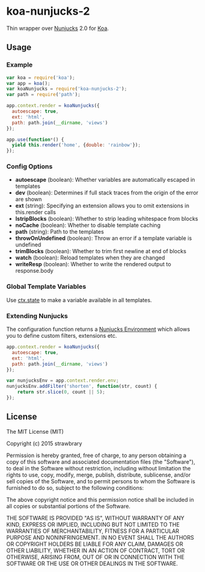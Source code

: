 # koa-nunjucks-2
Thin wrapper over [Nunjucks](http://mozilla.github.io/nunjucks/) 2.0 for [Koa](http://koajs.com/).

## Usage
### Example
```js
var koa = require('koa');
var app = koa();
var koaNunjucks = require('koa-nunjucks-2');
var path = require('path');

app.context.render = koaNunjucks({
  autoescape: true,
  ext: 'html',
  path: path.join(__dirname, 'views')
});

app.use(function*() {
  yield this.render('home', {double: 'rainbow'});
});
```

### Config Options
* **autoescape** (boolean): Whether variables are automatically escaped in templates
* **dev** (boolean): Determines if full stack traces from the origin of the error are shown
* **ext** (string): Specifying an extension allows you to omit extensions in this.render calls
* **lstripBlocks** (boolean): Whether to strip leading whitespace from blocks
* **noCache** (boolean): Whether to disable template caching
* **path** (string): Path to the templates
* **throwOnUndefined** (boolean): Throw an error if a template variable is undefined
* **trimBlocks** (boolean): Whether to trim first newline at end of blocks
* **watch** (boolean): Reload templates when they are changed
* **writeResp** (boolean): Whether to write the rendered output to response.body

### Global Template Variables
Use [ctx.state](https://github.com/koajs/koa/blob/master/docs/api/context.md#ctxstate) to make a variable available in all templates.

### Extending Nunjucks
The configuration function returns a [Nunjucks Environment](http://mozilla.github.io/nunjucks/api.html#environment) which allows you to define custom filters, extensions etc.

```js
app.context.render = koaNunjucks({
  autoescape: true,
  ext: 'html',
  path: path.join(__dirname, 'views')
});

var nunjucksEnv = app.context.render.env;
nunjucksEnv.addFilter('shorten', function(str, count) {
    return str.slice(0, count || 5);
});
```

## License
The MIT License (MIT)

Copyright (c) 2015 strawbrary

Permission is hereby granted, free of charge, to any person obtaining a copy
of this software and associated documentation files (the "Software"), to deal
in the Software without restriction, including without limitation the rights
to use, copy, modify, merge, publish, distribute, sublicense, and/or sell
copies of the Software, and to permit persons to whom the Software is
furnished to do so, subject to the following conditions:

The above copyright notice and this permission notice shall be included in all
copies or substantial portions of the Software.

THE SOFTWARE IS PROVIDED "AS IS", WITHOUT WARRANTY OF ANY KIND, EXPRESS OR
IMPLIED, INCLUDING BUT NOT LIMITED TO THE WARRANTIES OF MERCHANTABILITY,
FITNESS FOR A PARTICULAR PURPOSE AND NONINFRINGEMENT. IN NO EVENT SHALL THE
AUTHORS OR COPYRIGHT HOLDERS BE LIABLE FOR ANY CLAIM, DAMAGES OR OTHER
LIABILITY, WHETHER IN AN ACTION OF CONTRACT, TORT OR OTHERWISE, ARISING FROM,
OUT OF OR IN CONNECTION WITH THE SOFTWARE OR THE USE OR OTHER DEALINGS IN THE
SOFTWARE.